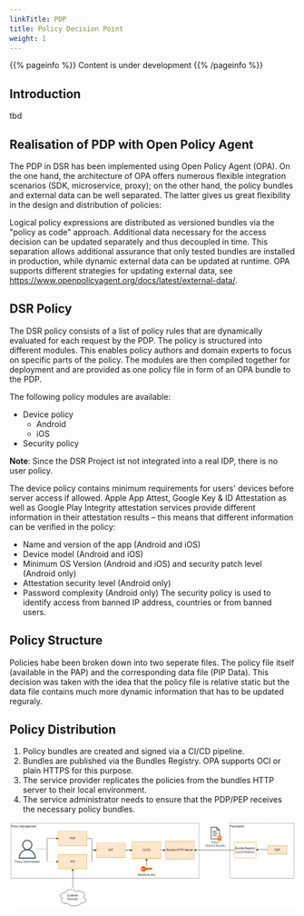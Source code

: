 ```yaml
---
linkTitle: PDP
title: Policy Decision Point
weight: 1
---
```


{{% pageinfo %}}
Content is under development
{{% /pageinfo %}}

## Introduction
tbd

## Realisation of PDP with Open Policy Agent

The PDP in DSR has been implemented using Open Policy Agent (OPA). On the one hand, the architecture of OPA offers numerous flexible integration scenarios (SDK, microservice, proxy); on the other hand, the policy bundles and external data can be well separated. The latter gives us great flexibility in the design and distribution of policies:

Logical policy expressions are distributed as versioned bundles via the "policy as code" approach.
Additional data necessary for the access decision can be updated separately and thus decoupled in time.
This separation allows additional assurance that only tested bundles are installed in production, while dynamic external data can be updated at runtime. OPA supports different strategies for updating external data, see https://www.openpolicyagent.org/docs/latest/external-data/.

## DSR Policy

The DSR policy consists of a list of policy rules that are dynamically evaluated for each request by the PDP. The policy is structured into different modules. This enables policy authors and domain experts to focus on specific parts of the policy. The modules are then compiled together for deployment and are provided as one policy file in form of an OPA bundle to the PDP.

The following policy modules are available:
* Device policy
    * Android
    * iOS
* Security policy

**Note**: Since the DSR Project ist not integrated into a real IDP, there is no user policy.

The device policy contains minimum requirements for users' devices before server access if allowed. Apple App Attest, Google Key & ID Attestation as well as Google Play Integrity attestation services provide different information in their attestation results – this means that different information can be verified in the policy:
* Name and version of the app (Android and iOS)
* Device model (Android and iOS)
* Minimum OS Version (Android and iOS) and security patch level (Android only)
* Attestation security level (Android only)
* Password complexity (Android only)
The security policy is used to identify access from banned IP address, countries or from banned users.

## Policy Structure
Policies habe been broken down into two seperate files. The policy file itself (available in the PAP) and the corresponding data file (PIP Data). This decision was taken with the idea that the policy file is relative static but the data file contains much more dynamic information that has to be updated reguraly.

## Policy Distribution

1. Policy bundles are created and signed via a CI/CD pipeline.
2. Bundles are published via the Bundles Registry. OPA supports OCI or plain HTTPS for this purpose.
3. The service provider replicates the policies from the bundles HTTP server to their local environment. 
4. The service administrator needs to ensure that the PDP/PEP receives the necessary policy bundles.

![dev_sec_level](concept_pdp_overview.png)

